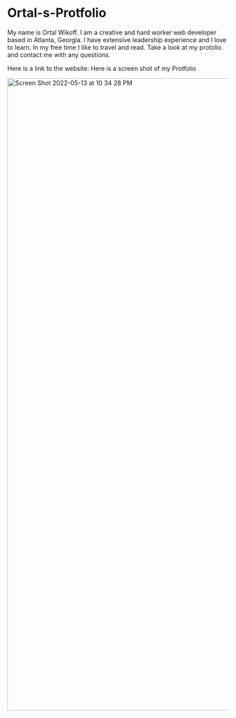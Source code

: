 # Ortal-s-Protfolio

My name is Ortal Wikoff. 
I am a creative and hard worker web developer based in Atlanta, Georgia.
I have extensive leadership experience and I love to learn.
In my free time I like to travel and read.
Take a look at my protolio and contact me with any questions. 

Here is a link to the website: 
Here is a screen shot of my Protfolio 



<img width="1440" alt="Screen Shot 2022-05-13 at 10 34 28 PM" src="https://user-images.githubusercontent.com/100814403/168450063-2e3ad724-6689-43b2-aec5-065faab19f76.png">
